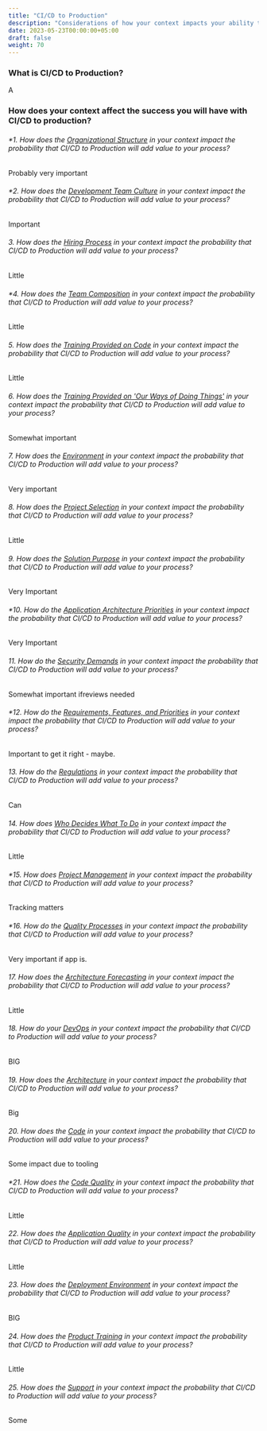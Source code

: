 ```yaml
---
title: "CI/CD to Production"
description: "Considerations of how your context impacts your ability to gain value from using CI/CD to deploy to production"
date: 2023-05-23T00:00:00+05:00
draft: false
weight: 70
---
```


### What is CI/CD to Production?
A


### How does your context affect the success you will have with CI/CD to production?
###### *1. How does the *[Organizational Structure](/docs/elements/orgstructure/)* in your context impact the probability that *CI/CD to Production* will add value to your process?
Probably very important
###### *2. How does the *[Development Team Culture](/docs/elements/devculture/)* in your context impact the probability that *CI/CD to Production* will add value to your process?
Important
###### 3. How does the *[Hiring Process](/docs/elements/hiringprocess/)* in your context impact the probability that *CI/CD to Production* will add value to your process?
Little
###### *4. How does the *[Team Composition](/docs/elements/teamcomposition/)* in your context impact the probability that *CI/CD to Production* will add value to your process?
Little
###### 5. How does the *[Training Provided on Code](/docs/elements/trainingoncoding/)* in your context impact the probability that *CI/CD to Production* will add value to your process?
Little
###### 6. How does the *[Training Provided on 'Our Ways of Doing Things'](/docs/elements/trainingonourways/)* in your context impact the probability that *CI/CD to Production* will add value to your process?
Somewhat important
###### 7. How does the *[Environment](/docs/elements/environment/)* in your context impact the probability that *CI/CD to Production* will add value to your process?
Very important
###### 8. How does the *[Project Selection](/docs/elements/projectselection/)* in your context impact the probability that *CI/CD to Production* will add value to your process?
Little
###### 9. How does the *[Solution Purpose](/docs/elements/solutionpurpose/)* in your context impact the probability that *CI/CD to Production* will add value to your process?
Very Important
###### *10. How do the *[Application Architecture Priorities](/docs/elements/apparchpriorities/)* in your context impact the probability that *CI/CD to Production* will add value to your process?
Very Important
###### 11. How do the *[Security Demands](/docs/elements/securitydemands/)* in your context impact the probability that *CI/CD to Production* will add value to your process?
Somewhat important ifreviews needed
###### *12. How do the *[Requirements, Features, and Priorities](/docs/elements/rqmtsandfeatures/)* in your context impact the probability that *CI/CD to Production* will add value to your process?
Important to get it right - maybe.
###### 13. How do the *[Regulations](/docs/elements/regulations/)* in your context impact the probability that *CI/CD to Production* will add value to your process?
Can
###### 14. How does *[Who Decides What To Do](/docs/elements/whodecides/)* in your context impact the probability that *CI/CD to Production* will add value to your process?
Little
###### *15. How does *[Project Management](/docs/elements/projectmanagement/)* in your context impact the probability that *CI/CD to Production* will add value to your process?
Tracking matters
###### *16. How do the *[Quality Processes](/docs/elements/qualityprocesses/)* in your context impact the probability that *CI/CD to Production* will add value to your process?
Very important if app is.
###### 17. How does the *[Architecture Forecasting](/docs/elements/architectureforecasting/)* in your context impact the probability that *CI/CD to Production* will add value to your process?
Little
###### 18. How do your *[DevOps](/docs/elements/devops/)* in your context impact the probability that *CI/CD to Production* will add value to your process?
BIG
###### 19. How does the *[Architecture](/docs/elements/architecture/)* in your context impact the probability that *CI/CD to Production* will add value to your process?
Big
###### 20. How does the *[Code](/docs/elements/code/)* in your context impact the probability that *CI/CD to Production* will add value to your process?
Some impact due to tooling
###### *21. How does the *[Code Quality](/docs/elements/codequality/)* in your context impact the probability that *CI/CD to Production* will add value to your process?
Little
###### 22. How does the *[Application Quality](/docs/elements/appquality/)* in your context impact the probability that *CI/CD to Production* will add value to your process?
Little
###### 23. How does the *[Deployment Environment](/docs/elements/deployenvironment/)* in your context impact the probability that *CI/CD to Production* will add value to your process?
BIG
###### 24. How does the *[Product Training](/docs/elements/producttraining/)* in your context impact the probability that *CI/CD to Production* will add value to your process?
Little
###### 25. How does the *[Support](/docs/elements/support/)* in your context impact the probability that *CI/CD to Production* will add value to your process?
Some

